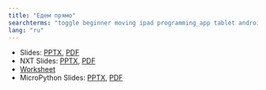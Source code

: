 ```yaml
---
title: "Едем прямо"
searchterms: "toggle beginner moving ipad programming_app tablet android app moving_straight forward backward micropython"
lang: "ru"
---
```

 <ul>
 <li class="ng-binding">Slides:
 <a href="ProgrammingLessons/beginner/MovingStraight.pptx">PPTX</a>,
 <a href="ProgrammingLessons/beginner/MovingStraight.pdf">PDF</a>
 </li>
<li class="ng-binding">NXT Slides:
<a href="ProgrammingLessons/beginner/MovingStraightNXT.pptx">PPTX</a>,
<a href="ProgrammingLessons/beginner/MovingStraightNXT.pdf">PDF</a>
</li>
 <li><a href="ProgrammingLessons/beginner/MovingStraight.docx">Worksheet</a>
 </li>
 <li class="ng-binding">MicroPython Slides:
 <a href="ProgrammingLessons/beginner/py-MovingStraight.pptx">PPTX</a>,
 <a href="ProgrammingLessons/beginner/py-MovingStraight.pdf">PDF</a>
 </li>

 </ul>
